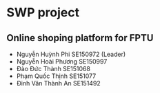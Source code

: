 # SWP project
## Online shoping platform for FPTU
* Nguyễn Huỳnh Phi SE150972 (Leader)
* Nguyễn Hoài Phương SE150997
* Đào Đức Thành SE151068
* Phạm Quốc Thịnh SE151077
* Đinh Văn Thành An SE151492